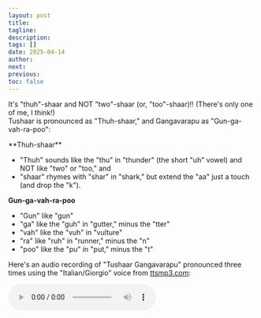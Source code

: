 ```yaml
---
layout: post
title:
tagline:
description:
tags: []
date: 2025-04-14
author:
next:
previous:
toc: false
---
```


It's "thuh"-shaar and NOT "two"-shaar (or, "too"-shaar)!! (There's only one of me, I
think!) <br/>
Tushaar is pronounced as "Thuh-shaar," and Gangavarapu as "Gun-ga-vah-ra-poo":

<p>
**Thuh-shaar**

- "Thuh" sounds like the "thu" in "thunder" (the short "uh" vowel) and NOT like "two" or "too," and
- "shaar" rhymes with "shar" in "shark," but extend the "aa" just a touch (and drop the "k").

**Gun-ga-vah-ra-poo**

- "Gun" like "gun"
- "ga" like the "guh" in "gutter," minus the "tter"
- "vah" like the "vuh" in "vulture"
- "ra" like "ruh" in "runner," minus the "n"
- "poo" like the "pu" in "put," minus the "t"

Here's an audio recording of "Tushaar Gangavarapu" pronounced three times using the
"Italian/Giorgio" voice from <a href="https://ttsmp3.com">ttsmp3.com</a>:

</p>
<audio controls>
<source src="files/name-pronunciation.mp3" type="audio/mpeg" />
    [[Your browser does not support the audio element.]]
</audio>
